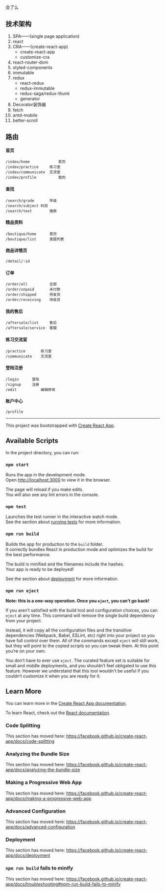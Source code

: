 会了么

## 技术架构

1. SPA——(single page application)
2. react
3. CRA——(create-react-app)
   - create-react-app
   - customize-cra
4. react-router-dom
5. styled-components
6. immutable
7. redux
   - react-redux
   - redux-immutable
   - redux-saga/redux-thunk
   - generator
8. Decorator装饰器
9. fetch
10. antd-mobile
11. better-scroll


## 路由

#### 首页

```
/index/home				首页
/index/practice		练习室
/index/communicate	交流室
/index/profile			我的
```

#### 查找

```
/search/grade		年级
/search/subject	科目
/search/text		搜索
```

#### 精品资料

```
/boutique/home		首页
/boutique/list		真题列表
```

#### 商品详情页

```
/detail/:id
```

#### 订单

```
/order/all			全部
/order/unpaid		未付款
/order/shipped		待发货
/order/receiving	待收货
```

#### 我的售后

```
/aftersale/list		售后
/aftersale/service	客服
```

#### 练习交流室

```
/practice		练习室
/communicate	交流室
```

#### 登陆注册

```
/login		登陆
/signup		注册
/edit			编辑修改
```

#### 账户中心

```
/profile
```

****


This project was bootstrapped with [Create React App](https://github.com/facebook/create-react-app).

## Available Scripts

In the project directory, you can run:

### `npm start`

Runs the app in the development mode.<br>
Open [http://localhost:3000](http://localhost:3000) to view it in the browser.

The page will reload if you make edits.<br>
You will also see any lint errors in the console.

### `npm test`

Launches the test runner in the interactive watch mode.<br>
See the section about [running tests](https://facebook.github.io/create-react-app/docs/running-tests) for more information.

### `npm run build`

Builds the app for production to the `build` folder.<br>
It correctly bundles React in production mode and optimizes the build for the best performance.

The build is minified and the filenames include the hashes.<br>
Your app is ready to be deployed!

See the section about [deployment](https://facebook.github.io/create-react-app/docs/deployment) for more information.

### `npm run eject`

**Note: this is a one-way operation. Once you `eject`, you can’t go back!**

If you aren’t satisfied with the build tool and configuration choices, you can `eject` at any time. This command will remove the single build dependency from your project.

Instead, it will copy all the configuration files and the transitive dependencies (Webpack, Babel, ESLint, etc) right into your project so you have full control over them. All of the commands except `eject` will still work, but they will point to the copied scripts so you can tweak them. At this point you’re on your own.

You don’t have to ever use `eject`. The curated feature set is suitable for small and middle deployments, and you shouldn’t feel obligated to use this feature. However we understand that this tool wouldn’t be useful if you couldn’t customize it when you are ready for it.

## Learn More

You can learn more in the [Create React App documentation](https://facebook.github.io/create-react-app/docs/getting-started).

To learn React, check out the [React documentation](https://reactjs.org/).

### Code Splitting

This section has moved here: https://facebook.github.io/create-react-app/docs/code-splitting

### Analyzing the Bundle Size

This section has moved here: https://facebook.github.io/create-react-app/docs/analyzing-the-bundle-size

### Making a Progressive Web App

This section has moved here: https://facebook.github.io/create-react-app/docs/making-a-progressive-web-app

### Advanced Configuration

This section has moved here: https://facebook.github.io/create-react-app/docs/advanced-configuration

### Deployment

This section has moved here: https://facebook.github.io/create-react-app/docs/deployment

### `npm run build` fails to minify

This section has moved here: https://facebook.github.io/create-react-app/docs/troubleshooting#npm-run-build-fails-to-minify
